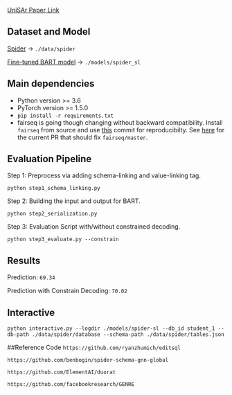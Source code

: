 [UniSAr Paper Link](https://openreview.net/pdf?id=QWqNTJUZzss)

## Dataset and Model
[Spider](https://github.com/taoyds/spider) -> `./data/spider`

[Fine-tuned BART model](https://huggingface.co/dreamerdeo/mark-bart/tree/main)  -> `./models/spider_sl`



## Main dependencies
* Python version >= 3.6
* PyTorch version >= 1.5.0
* `pip install -r requirements.txt`
* fairseq is going though changing without backward compatibility. Install `fairseq` from source and use [this](https://github.com/nicola-decao/fairseq/tree/fixing_prefix_allowed_tokens_fn) commit for reproducibilty. See [here](https://github.com/pytorch/fairseq/pull/3276) for the current PR that should fix `fairseq/master`.


## Evaluation Pipeline
Step 1: Preprocess via adding schema-linking and value-linking tag.

`python step1_schema_linking.py`

Step 2: Building the input and output for BART.

`python step2_serialization.py`

Step 3: Evaluation Script with/without constrained decoding.

`python step3_evaluate.py --constrain`

## Results
Prediction: `69.34`

Prediction with Constrain Decoding: `70.02`

## Interactive
`python interactive.py --logdir ./models/spider-sl --db_id student_1 --db-path ./data/spider/database --schema-path ./data/spider/tables.json`

##Reference Code
`https://github.com/ryanzhumich/editsql`

`https://github.com/benbogin/spider-schema-gnn-global`

`https://github.com/ElementAI/duorat`

`https://github.com/facebookresearch/GENRE`